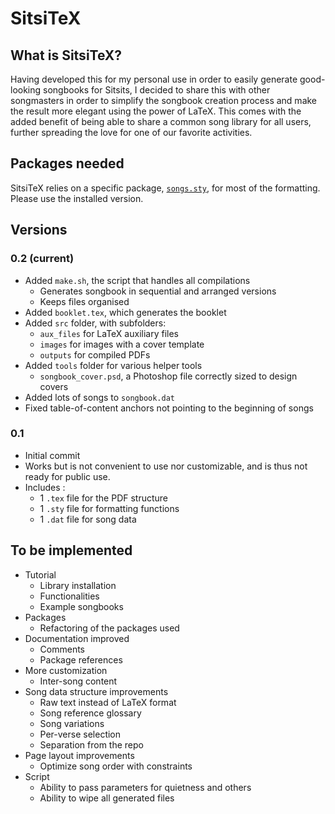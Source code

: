 # SitsiTeX
## What is SitsiTeX?
Having developed this for my personal use in order to easily generate good-looking songbooks for Sitsits, I decided to share this with other songmasters in order to simplify the songbook creation process and make the result more elegant using the power of LaTeX. This comes with the added benefit of being able to share a common song library for all users, further spreading the love for one of our favorite activities.

## Packages needed
SitsiTeX relies on a specific package, [`songs.sty`](http://songs.sourceforge.net/), for most of the formatting. Please use the installed version.

## Versions
### 0.2 (current)
* Added `make.sh`, the script that handles all compilations
  * Generates songbook in sequential and arranged versions
  * Keeps files organised
* Added `booklet.tex`, which generates the booklet
* Added `src` folder, with subfolders:
  * `aux_files` for LaTeX auxiliary files
  * `images` for images with a cover template
  * `outputs` for compiled PDFs
* Added `tools` folder for various helper tools
  * `songbook_cover.psd`, a Photoshop file correctly sized to design covers
* Added lots of songs to `songbook.dat`
* Fixed table-of-content anchors not pointing to the beginning of songs

### 0.1
* Initial commit
* Works but is not convenient to use nor customizable, and is thus not ready for public use. 
* Includes :
  * 1 `.tex` file for the PDF structure
  * 1 `.sty` file for formatting functions
  * 1 `.dat` file for song data

## To be implemented
* Tutorial
  * Library installation
  * Functionalities
  * Example songbooks
* Packages
  * Refactoring of the packages used
* Documentation improved
  * Comments
  * Package references
* More customization
  * Inter-song content
* Song data structure improvements
  * Raw text instead of LaTeX format
  * Song reference glossary
  * Song variations
  * Per-verse selection
  * Separation from the repo
* Page layout improvements
  * Optimize song order with constraints
* Script
  * Ability to pass parameters for quietness and others
  * Ability to wipe all generated files
